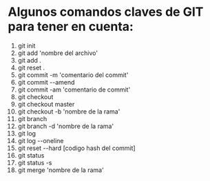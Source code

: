 # Algunos comandos claves de GIT para tener en cuenta:
1. git init
2. git add 'nombre del archivo'
3. git add .
4. git reset .
5. git commit -m 'comentario del commit'
6. git commit --amend 
7. git commit -am 'comentario de commit'
8. git checkout
9. git checkout master
10. git checkout -b 'nombre de la rama'
11. git branch
12. git branch -d 'nombre de la rama'
13. git log
14. git log --oneline
15. git reset --hard [codigo hash del commit]
16. git status
17. git status -s
18. git merge 'nombre de la rama'